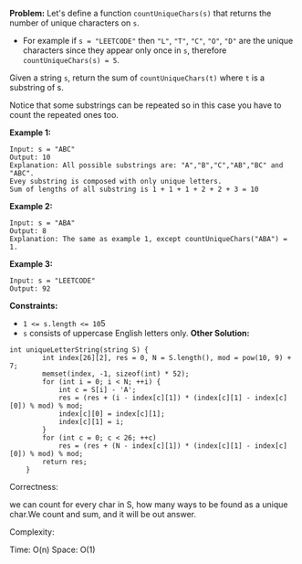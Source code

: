 **Problem:**
Let's define a function `countUniqueChars(s)` that returns the number of unique characters on `s`.

- For example if `s = "LEETCODE"` then `"L"`, `"T"`, `"C"`, `"O"`, `"D"` are the unique characters since they appear only once in `s`, therefore `countUniqueChars(s) = 5`.

Given a string `s`, return the sum of `countUniqueChars(t)` where `t` is a substring of s.

Notice that some substrings can be repeated so in this case you have to count the repeated ones too.

 

**Example 1:**

```
Input: s = "ABC"
Output: 10
Explanation: All possible substrings are: "A","B","C","AB","BC" and "ABC".
Evey substring is composed with only unique letters.
Sum of lengths of all substring is 1 + 1 + 1 + 2 + 2 + 3 = 10
```

**Example 2:**

```
Input: s = "ABA"
Output: 8
Explanation: The same as example 1, except countUniqueChars("ABA") = 1.
```

**Example 3:**

```
Input: s = "LEETCODE"
Output: 92
```

 

**Constraints:**

- `1 <= s.length <= 10`5
- `s` consists of uppercase English letters only.
**Other Solution:**
```
int uniqueLetterString(string S) {
        int index[26][2], res = 0, N = S.length(), mod = pow(10, 9) + 7;
        memset(index, -1, sizeof(int) * 52);
        for (int i = 0; i < N; ++i) {
            int c = S[i] - 'A';
            res = (res + (i - index[c][1]) * (index[c][1] - index[c][0]) % mod) % mod;
            index[c][0] = index[c][1];
            index[c][1] = i;
        }
        for (int c = 0; c < 26; ++c)
            res = (res + (N - index[c][1]) * (index[c][1] - index[c][0]) % mod) % mod;
        return res;
    }
```
Correctness:

we can count for every char in S, how many ways to be found as a unique char.We count and sum, and it will be out answer.

Complexity:

Time: O(n)
Space: O(1)